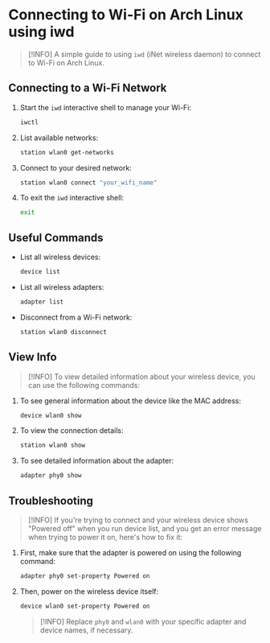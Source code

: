 # Connecting to Wi-Fi on Arch Linux using iwd

> [!INFO]
> A simple guide to using `iwd` (iNet wireless daemon) to connect to Wi-Fi on Arch Linux.

## Connecting to a Wi-Fi Network

1. Start the `iwd` interactive shell to manage your Wi-Fi:

   ```sh
   iwctl
   ```

2. List available networks:

   ```sh
   station wlan0 get-networks
   ```

3. Connect to your desired network:

   ```sh
   station wlan0 connect "your_wifi_name"
   ```

4. To exit the `iwd` interactive shell:

   ```sh
   exit
   ```

## Useful Commands

- List all wireless devices:

  ```sh
  device list
  ```

- List all wireless adapters:

  ```sh
  adapter list
  ```

- Disconnect from a Wi-Fi network:

  ```sh
  station wlan0 disconnect
  ```

## View Info

> [!INFO]
> To view detailed information about your wireless device, you can use the following commands:

1. To see general information about the device like the MAC address:

   ```sh
   device wlan0 show
   ```

2. To view the connection details:

   ```sh
   station wlan0 show
   ```

3. To see detailed information about the adapter:

   ```sh
   adapter phy0 show
   ```

## Troubleshooting

> [!INFO]
> If you're trying to connect and your wireless device shows "Powered off" when you run device list, and you get an error message when trying to power it on, here's how to fix it:

1. First, make sure that the adapter is powered on using the following command:

   ```sh
   adapter phy0 set-property Powered on
   ```

2. Then, power on the wireless device itself:

   ```sh
   device wlan0 set-property Powered on
   ```

   > [!INFO]
   > Replace `phy0` and `wlan0` with your specific adapter and device names, if necessary.
